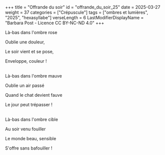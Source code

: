 +++
title = "Offrande du soir"
id = "offrande_du_soir_25"
date = 2025-03-27
weight = 37
categories = ["Crépuscule"]
tags = ["ombres et lumières", "2025", "hexasyllabe"]
verseLength = 6
LastModifierDisplayName = "Barbara Post - Licence CC BY-NC-ND 4.0"
+++

Là-bas dans l'ombre rose

Oublie une douleur,

Le soir vient et se pose,

Enveloppe, couleur !

 \
Là-bas dans l'ombre mauve

Oublie un air passé

Quand le chat devient fauve

Le jour peut trépasser !

 \
Là-bas dans l'ombre cible

Au soir venu fouiller

Le monde beau, sensible

S'offre sans bafouiller !
